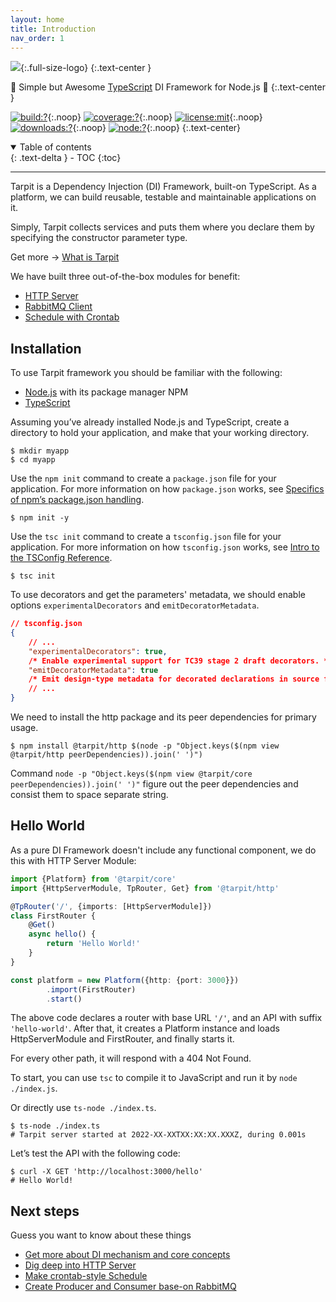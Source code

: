 ```yaml
---
layout: home
title: Introduction
nav_order: 1
---
```


![](/assets/tarpit-full.svg){:.full-size-logo}
{:.text-center }

🥦 Simple but Awesome [TypeScript](https://www.typescriptlang.org/) DI Framework for Node.js 🥦
{:.text-center }

[![build:?][build badge]][build link]{:.noop}
[![coverage:?][coverage badge]][coverage link]{:.noop}
[![license:mit][license badge]][license link]{:.noop}
[![downloads:?][downloads badge]][downloads link]{:.noop}
[![node:?][node badge]][node link]{:.noop}
{:.text-center}

<details open markdown="block">
  <summary>Table of contents</summary>{: .text-delta }
- TOC
{:toc}
</details>

---

Tarpit is a Dependency Injection (DI) Framework, built-on TypeScript.
As a platform, we can build reusable, testable and maintainable applications on it.

Simply, Tarpit collects services and puts them where you declare them by specifying the constructor parameter type.

Get more -> [What is Tarpit](/getting-started/1-what-is-tarpit.html)

We have built three out-of-the-box modules for benefit:

- [HTTP Server](/modules/http-server)
- [RabbitMQ Client](/modules/rabbitmq)
- [Schedule with Crontab](/modules/schedule)

## Installation

To use Tarpit framework you should be familiar with the following:

- [Node.js](https://nodejs.org/dist/latest-v16.x/docs/api/) with its package manager NPM
- [TypeScript](https://www.typescriptlang.org/)

Assuming you’ve already installed Node.js and TypeScript,
create a directory to hold your application, and make that your working directory.

```shell
$ mkdir myapp
$ cd myapp
```

Use the `npm init` command to create a `package.json` file for your application.
For more information on how `package.json` works, see [Specifics of npm’s package.json handling](https://docs.npmjs.com/cli/v8/configuring-npm/package-json).

```shell
$ npm init -y
```

Use the `tsc init` command to create a `tsconfig.json` file for your application.
For more information on how `tsconfig.json` works, see [Intro to the TSConfig Reference](https://www.typescriptlang.org/tsconfig).

```shell
$ tsc init
```

To use decorators and get the parameters' metadata, we should enable options `experimentalDecorators` and `emitDecoratorMetadata`.

```json
// tsconfig.json
{
    // ...
    "experimentalDecorators": true,
    /* Enable experimental support for TC39 stage 2 draft decorators. */
    "emitDecoratorMetadata": true
    /* Emit design-type metadata for decorated declarations in source files. */
    // ...
}
```

We need to install the http package and its peer dependencies for primary usage.

```shell
$ npm install @tarpit/http $(node -p "Object.keys($(npm view @tarpit/http peerDependencies)).join(' ')")
```

Command `node -p "Object.keys($(npm view @tarpit/core peerDependencies)).join(' ')"` figure out the peer dependencies and consist them to space separate string.

## Hello World

As a pure DI Framework doesn't include any functional component, we do this with HTTP Server Module:

```typescript
import {Platform} from '@tarpit/core'
import {HttpServerModule, TpRouter, Get} from '@tarpit/http'

@TpRouter('/', {imports: [HttpServerModule]})
class FirstRouter {
    @Get()
    async hello() {
        return 'Hello World!'
    }
}

const platform = new Platform({http: {port: 3000}})
        .import(FirstRouter)
        .start()
```

The above code declares a router with base URL `'/'`, and an API with suffix `'hello-world'`.
After that, it creates a Platform instance and loads HttpServerModule and FirstRouter, and finally starts it.

For every other path, it will respond with a 404 Not Found.

To start, you can use `tsc` to compile it to JavaScript and run it by `node ./index.js`.

Or directly use `ts-node ./index.ts`.

```shell
$ ts-node ./index.ts
# Tarpit server started at 2022-XX-XXTXX:XX:XX.XXXZ, during 0.001s
```

Let’s test the API with the following code:

```shell
$ curl -X GET 'http://localhost:3000/hello'
# Hello World!
```

## Next steps

Guess you want to know about these things

- [Get more about DI mechanism and core concepts](/1-platform/)
- [Dig deep into HTTP Server](/2-http-server/)
- [Make crontab-style Schedule](/3-rabbitmq-client/)
- [Create Producer and Consumer base-on RabbitMQ](/4-schedule/)

[build badge]: https://img.shields.io/github/workflow/status/isatiso/node-tarpit/node-tarpit-main?style=flat-square

[build link]: https://github.com/isatiso/node-tarpit/actions/workflows/main.yml

[coverage badge]: https://img.shields.io/codecov/c/github/isatiso/node-tarpit?style=flat-square

[coverage link]: https://app.codecov.io/gh/isatiso/node-tarpit

[license badge]: https://img.shields.io/npm/l/@tarpit/core?style=flat-square

[license link]: https://github.com/isatiso/node-tarpit/blob/main/LICENSE

[downloads badge]: https://img.shields.io/npm/dm/@tarpit/core?style=flat-square

[downloads link]: https://www.npmjs.com/package/@tarpit/core

[node badge]: https://img.shields.io/node/v-lts/@tarpit/core?style=flat-square

[node link]: https://www.npmjs.com/package/@tarpit/core

